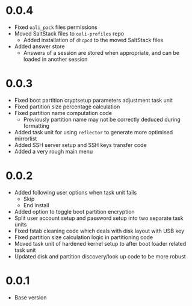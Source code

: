 # 0.0.4
- Fixed `oali_pack` files permissions
- Moved SaltStack files to `oali-profiles` repo
  - Added installation of `dhcpcd` to the moved SaltStack files
- Added answer store
  - Answers of a session are stored when appropriate, and can be
    loaded in another session

# 0.0.3
- Fixed boot partition cryptsetup parameters adjustment task unit
- Fixed partition size percentage calculation
- Fixed partition name computation code
  - Previously partition name may not be correctly deduced during formatting
- Added task unit for using `reflector` to generate more optimised mirrorlist
- Added SSH server setup and SSH keys transfer code
- Added a very rough main menu

# 0.0.2
- Added following user options when task unit fails
  - Skip
  - End install
- Added option to toggle boot partition encryption
- Split user account setup and password setup into two separate task units
- Fixed fstab cleaning code which deals with disk layout with USB key
- Fixed partition size calculation logic in partitioning code
- Moved task unit of hardened kernel setup to after boot loader related task unit
- Updated disk and partition discovery/look up code to be more robust

# 0.0.1
- Base version
